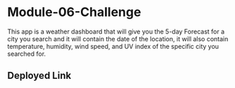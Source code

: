 # Module-06-Challenge

This app is a weather dashboard that will give you the 5-day Forecast for a city you search and it will contain the date of the location, it will also contain temperature, humidity, wind speed, and UV index of the specific city you searched for. 

## Deployed Link


